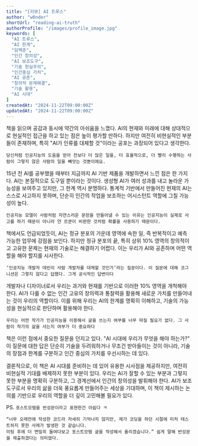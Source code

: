 ```yaml
---
title: "[리뷰] AI 트루스"
author: "w0nder"
shortUrl: "reading-ai-truth"
authorProfile: "/images/profile_image.jpg"
keywords: [
  "AI 트루스",
  "AI 한계",
  "임백준",
  "인간 창의성",
  "AI 보조도구",
  "기술 현실주의",
  "인간중심 가치",
  "AI 공존",
  "창의적 문제해결",
  "기술 활용",
  "AI 시대"
]
createdAt: "2024-11-22T09:00:00Z"
updatedAt: "2024-11-22T09:00:00Z"
---
```


<link-preview url="https://ridibooks.com/books/443001374" title="AI 트루스" target="_blank" image="https://img.ridicdn.net/cover/443001374/xxlarge">
</link-preview>


책을 읽으며 공감과 동시에 약간의 아쉬움을 느꼈다. 
AI의 현재와 미래에 대해 상대적으로 현실적인 접근을 하고 있는 점은 높이 평가할 만하다. 
하지만 여전히 비현실적인 부분들이 존재하며, 특히 "AI가 인류를 대체할 것"이라는 공포는 과장되어 있다고 생각한다.

```
당신처럼 인공지능의 도움을 얻어 전보다 더 많은 일을, 더 효율적으로, 더 빨리 수행하는 사람이 그렇지 않은 사람의 일을 빼앗는 것뿐이에요.
```

15년 전 AI를 공부했을 때부터 지금까지 AI 기반 제품을 개발하면서 느낀 점은 한 가지다. AI는 본질적으로 도구일 뿐이라는 것이다. 
생성형 AI가 여러 성과를 내고 놀라운 가능성을 보여주고 있지만, 그 한계 역시 분명하다. 
통계적 기반에서 만들어진 현재의 AI는 스스로 사고하지 못하며, 단순히 인간의 작업을 보조하는 어시스턴트 역할에 그칠 가능성이 높다.

```
인공지능 모델이 사람처럼 자연스러운 문장을 만들어낼 수 있는 이유는 인공지능이 실제로 사고를 하기 때문이 아니라 얀 르쿤이 비판한 것처럼 확률을 사용하기 때문이다.
```

책에서도 언급되었듯이, AI는 정규 분포의 가운데 영역에 속한 일, 즉 반복적이고 예측 가능한 업무에 강점을 보인다. 
하지만 정규 분포의 끝, 특히 상위 10% 영역의 창의적이고 고유한 문제는 현재의 기술로는 해결하기 어렵다. 
이는 우리가 AI와 공존하며 어떤 역할을 해야 할지를 시사한다.

```
‘인공지능 개발자 데빈이 사람 개발자를 대체할 것인가’라는 질문이다. 이 질문에 대해 코그니션은 그렇지 않다고 답했다. 그게 공식적인 답변이다
```

개발자나 디자이너로서 우리는 과거와 현재를 기반으로 이러한 10% 영역을 개척해야 한다. 
AI가 다룰 수 없는 인간 고유의 창의력과 통찰력을 활용해 새로운 가치를 만들어내는 것이 우리의 역할이다. 
이를 위해 우리는 AI의 한계를 명확히 이해하고, 기술의 가능성을 현실적으로 판단하며 활용해야 한다.


```
우리는 어떤 작가가 인공지능을 이용해서 글을 쓰는지 여부를 너무 따질 필요가 없다. 그 사람이 작가의 삶을 사는지 여부가 더 중요하다
```

책은 이런 점에서 중요한 질문을 던지고 있다. 
"AI 시대에 우리가 무엇을 해야 하는가?" 이 질문에 대한 답은 단순히 기술을 두려워하거나 무조건 받아들이는 것이 아니라, 
기술의 장점과 한계를 구분하고 인간 중심의 가치를 우선시하는 데 있다.

결론적으로, 이 책은 AI 시대를 준비하는 데 있어 유용한 시사점을 제공하지만, 
여전히 비현실적 기대를 배제하지 못한 부분이 있다. 
우리는 AI가 잘할 수 있는 부분과 그렇지 못한 부분을 명확히 구분하고,
그 경계선에서 인간의 창의성을 발휘해야 한다. 
AI가 보조 도구로서 우리의 삶을 더욱 풍요롭게 만들어주는 세상을 기대하며, 
이 책이 제시하는 논의를 기반으로 우리의 역할을 더 깊이 고민해볼 필요가 있다.



PS. `포스트모템을 반성문이라고 표현한건 아쉽다 ㅋ`
```
“너무 오래전에 작성한 코드라 자세히 기억나지 않지만, 제가 코딩을 하던 시절에 미처 테스트하지 못한 사례가 발생한 것 같습니다.
미팅 후에 더 면밀히 들여다보고 포스트모템 글을 작성해서 올리겠습니다.” 쉽게 말해 반성문을 제출하겠다는 의미였다.
```